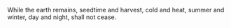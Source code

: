 While the earth remains, seedtime and harvest, cold and heat, summer and winter, day and night, shall not cease.
